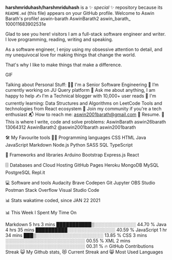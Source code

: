 **harshmriduhash/harshmriduhash** is a ✨ _special_ ✨ repository because its `README.md` (this file) appears on your GitHub profile.
Welcome to Aswin Barath's profile! 
aswin-barath   AswinBarath2   aswin_barath_   100011683902531e  

Glad to see you here!   visitors
I am a full-stack software engineer and writer. I love programming, reading, writing and speaking.

As a software engineer, I enjoy using my obsessive attention to detail, and my unequivocal love for making things that change the world.

That's why I like to make things that make a difference.

GIF

Talking about Personal Stuff:
👨‍🎓 I'm a Senior Software Engineering
🔭 I’m currently working on JU Query platform
💬 Ask me about anything, I am happy to help
✍ I'm a Technical blogger with 10,000+ user reads
🌱 I'm currently learning:
Data Structures and Algorithms on LeetCode
Tools and technologies from React ecosystem
👯 Join my community if you're a tech enthusiast
📬 How to reach me: aswin2001barath@gmail.com
📝 Resume.
💪 This is where I write, code and solve problems:
         AswinBarath   aswin26barath   13064312   AswinBarath2   @aswin2001barath   aswin2001barath  

🛠️ My Favourite tools
👨‍💻 Programming languages
CSS HTML Java JavaScript Markdown Node.js Python SASS SQL TypeScript

🧰 Frameworks and libraries
Arduino Bootstrap Express.js React

🗄️ Databases and Cloud Hosting
GitHub Pages Heroku MongoDB MySQL PostgreSQL Repl.it

💻 Software and tools
Audacity Brave Codepen Git Jupyter OBS Studio Postman Stack Overflow Visual Studio Code

📊 Stats
wakatime   coded, since JAN 22 2021

📊 This Week I Spent My Time On

Markdown     5 hrs 3 mins    ███████████▒░░░░░░░░░░░░░   44.70 % 
Java         4 hrs 35 mins   ██████████░░░░░░░░░░░░░░░   40.59 % 
JavaScript   1 hr 34 mins    ███▒░░░░░░░░░░░░░░░░░░░░░   13.85 % 
CSS          3 mins          ░░░░░░░░░░░░░░░░░░░░░░░░░   00.55 % 
XML          2 mins          ░░░░░░░░░░░░░░░░░░░░░░░░░   00.31 % 
  🔥 GitHub Contributions Streak
  😺 My Github stats, 😻 Current Streak and 😸 Most Used Languages
